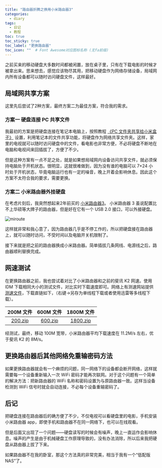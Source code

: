 ```yaml
---
title: "路由器折腾之换用小米路由器3"
categories:
  - diary
tags:
  - 日记
  - 教程
toc: true
toc_sticky: true
toc_label: "更换路由器"
toc_icon: ""  # Font Awesome对应图标名称 (无fa前缀)	
---
```

之前买来的移动硬盘大多数时间都被闲置，放在桌子里，只有在下载电影的时候才被拿出来。思来想去，感觉应该物尽其用，把移动硬盘作为网络存储设备，局域网内所有设备都可以随时访问硬盘文件，这样最好。

## 局域网共享方案
这里先后尝试了2种方案，最终方案二为最佳方案，符合我的需求。

### 方案一 硬盘连接 PC 共享文件
我最初的方案是把硬盘连接在笔记本电脑上，按照教程 [《PC 文件夹共享给小米盒子》](https://www.youtube.com/watch?v=0SmhJeXTiPg) 设置，利用笔记本的文件共享功能，将硬盘作为网络共享文件夹。这样，家里的电视就可以随时访问硬盘中的文件，看电影也非常方便，不必将硬盘不断地在电脑和电视间来回插拔了，方便了不少。

但是这种方案有一点不足之处，就是如果想局域网内设备访问共享文件，就必须保持电脑处于开机状态。很明显，这就很难做到，因为没有谁的电脑可以 7×24 小时处于开机状态，毕竟电脑运行也有一定的噪音，晚上开着会影响休息。因此这个方案不太符合我的要求，需要更换。

### 方案二 小米路由器外挂硬盘
在考虑片刻后，我突然想起来2年前买的 [小米路由器3](https://www.mi.com/miwifi3)。
小米路由器 3 虽说配置比不上华硕等大牌子的路由器，但是好在它有一个 USB 2.0 接口，可以外接硬盘。

![miroute](https://pic.downk.cc/item/5e9271dbc2a9a83be5d643bc.png)

这样就非常和我心意了，因为路由器几乎是不停工作的，所以把硬盘接在路由器上，就可以随时访问，不受时间以及电脑开关机限制了。

接下来就是把之前的路由器换成小米路由器。简单插拔几条网线、电源线之后，路由器顺利替换完成。

## 网速测试
在更换路由器之前，我也尝试着对比了小米路由器和之前的斐讯 K2 网速。使用 IDM 下载相同大小的测试文件，对比实时下载速度即可。网络上有测速网站提供 [测速文件](http://kd.269.net/)，下载直链如下，（右键→另存为单线程下载或者使用迅雷等多线程下载）。

|200M 文件|600M 文件|1800M 文件|
| :--: | :--: | :---: |
|[200.zip](http://kd.269.net/200.zip)	|[600.zip](http://kd.269.net/600.zip)	|[1800.zip](http://kd.269.net/1800.zip)|

经测试，最终，移动 100M 宽带，小米路由器平均下载速度在 11.2M/s 左右，优于斐讯 K2 的 8M/s。

## 更换路由器后其他网络免重输密码方法
如果更换路由器就会有一个麻烦的问题，同一网络下的设备都会断开网络，这样就需要每一个设备重新输入一次 WiFi 密码才能再次联网。对于这个问题有一个简单的解决方法：把新路由器的 WiFi 名称和密码设置为与原路由器一致。这样当设备检测到 WiFi 信号时就会自动连接，不必每个设备重输密码了。

## 后记
把硬盘连接在路由器后的确方便了不少，不仅电视可以看硬盘里的电影，手机安装小米路由器 app，即使手机和路由器不在同一网络下，也可以在线观看。

但是后面又出现了一个问题——硬盘读写的时候会有噪声，晚上一直运作会影响休息。噪声的产生是由于机械硬盘工作原理导致的，没有办法消除，所以后来我把硬盘从路由器上拔了下来。

如果路由器不在我的卧室，那这个方法真的非常完美，相当于我有一个“低配版 NAS”了。